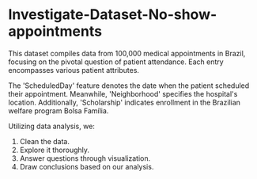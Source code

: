 # Investigate-Dataset-No-show-appointments

This dataset compiles data from 100,000 medical appointments in Brazil, focusing on the pivotal question of patient attendance. Each entry encompasses various patient attributes.

The 'ScheduledDay' feature denotes the date when the patient scheduled their appointment. Meanwhile, 'Neighborhood' specifies the hospital's location. Additionally, 'Scholarship' indicates enrollment in the Brazilian welfare program Bolsa Família. 

Utilizing data analysis, we:
1. Clean the data.
2. Explore it thoroughly.
3. Answer questions through visualization.
4. Draw conclusions based on our analysis.
